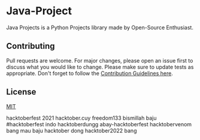 # Java-Project

Java Projects is a Python Projects library made by Open-Source Enthusiast.

## Contributing

Pull requests are welcome. For major changes, please open an issue first to discuss what you would like to change. Please make sure to update tests as appropriate. Don't forget to follow the [Contribution Guidelines here](https://github.com/FirmanKurniawan/Java-Projects/blob/main/CONTRIBUTION.md).

## License

[MIT](https://choosealicense.com/licenses/mit/)

hacktoberfest 2021
hacktober.cuy
freedom133
bismillah baju
#hacktoberfest indo
hacktoberdungg
abay-hacktoberfest
hacktobervenom
bang mau baju hacktober dong
hacktober2022 bang
